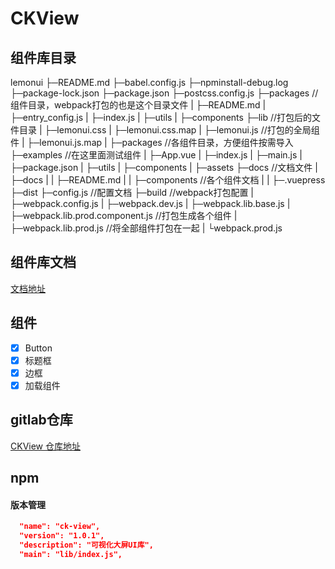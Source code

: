 # CKView

## 组件库目录
lemonui
├─README.md
├─babel.config.js
├─npminstall-debug.log
├─package-lock.json
├─package.json
├─postcss.config.js
├─packages   //组件目录，webpack打包的也是这个目录文件
|    ├─README.md
|    ├─entry_config.js
|    ├─index.js
|    ├─utils
|    ├─components
├─lib                  //打包后的文件目录
|  ├─lemonui.css
|  ├─lemonui.css.map
|  ├─lemonui.js      //打包的全局组件
|  ├─lemonui.js.map
|  ├─packages      //各组件目录，方便组件按需导入
├─examples    //在这里面测试组件
|    ├─App.vue
|    ├─index.js
|    ├─main.js
|    ├─package.json
|    ├─utils
|    ├─components
|    ├─assets
├─docs    //文档文件
|  ├─docs
|  |  ├─README.md
|  |  ├─components   //各个组件文档
|  |  ├─.vuepress
            ├─dist
            ├─config.js   //配置文档
├─build  //webpack打包配置
|   ├─webpack.config.js
|   ├─webpack.dev.js
|   ├─webpack.lib.base.js
|   ├─webpack.lib.prod.component.js   //打包生成各个组件
|   ├─webpack.lib.prod.js    //将全部组件打包在一起
|   └webpack.prod.js


## 组件库文档

[文档地址](baidu.com)

## 组件

- [x] Button
- [x] 标题框
- [x] 边框
- [x] 加载组件

## gitlab仓库

[CKView 仓库地址](https://github.com/the-lemonboy/lemon-ui)



## npm

#### 版本管理
```json
  "name": "ck-view",
  "version": "1.0.1", 
  "description": "可视化大屏UI库",
  "main": "lib/index.js",
```



